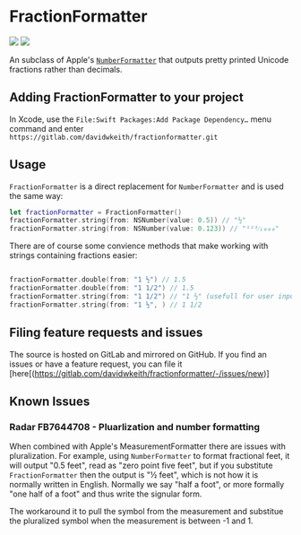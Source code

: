# FractionFormatter
[![](https://img.shields.io/endpoint?url=https%3A%2F%2Fswiftpackageindex.com%2Fapi%2Fpackages%2Fdavidwkeith%2FFractionFormatter%2Fbadge%3Ftype%3Dswift-versions)](https://swiftpackageindex.com/davidwkeith/FractionFormatter) [![](https://img.shields.io/endpoint?url=https%3A%2F%2Fswiftpackageindex.com%2Fapi%2Fpackages%2Fdavidwkeith%2FFractionFormatter%2Fbadge%3Ftype%3Dplatforms)](https://swiftpackageindex.com/davidwkeith/FractionFormatter)

An subclass of Apple's [`NumberFormatter`](https://developer.apple.com/documentation/foundation/numberformatter) that outputs pretty printed Unicode fractions rather than decimals.

## Adding FractionFormatter to your project

In Xcode, use the `File:Swift Packages:Add Package Dependency…` menu command and enter `https://gitlab.com/davidwkeith/fractionformatter.git`

## Usage

`FractionFormatter` is a direct replacement for `NumberFormatter` and is used the same way:

```swift
let fractionFormatter = FractionFormatter()
fractionFormatter.string(from: NSNumber(value: 0.5)) // "½"
fractionFormatter.string(from: NSNumber(value: 0.123)) // "¹²³⁄₁₀₀₀"
```

There are of course some convience methods that make working with strings containing fractions easier:

```swift

fractionFormatter.double(from: "1 ½") // 1.5
fractionFormatter.double(from: "1 1/2") // 1.5
fractionFormatter.string(from: "1 1/2") // "1 ½" (usefull for user input)
fractionFormatter.string(from: "1 ½", ) // 1 1/2
```

## Filing feature requests and issues

The source is hosted on GitLab and mirrored on GitHub. If you find an issues or have a feature request, you can file it [here[(https://gitlab.com/davidwkeith/fractionformatter/-/issues/new)]


## Known Issues

### Radar FB7644708 - Pluarlization and number formatting

When combined with Apple's MeasurementFormatter there are issues with pluralization. For example, using `NumberFormatter` to format fractional feet, it will output "0.5 feet", read as "zero point five feet", but if you substitute `FractionFormatter` then the output is "½ feet", which is not how it is normally written in English. Normally we say "half a foot", or more formally "one half of a foot" and thus write the signular form.

The workaround it to pull the symbol from the measurement and substitue the pluralized symbol when the measurement is between -1 and 1.
